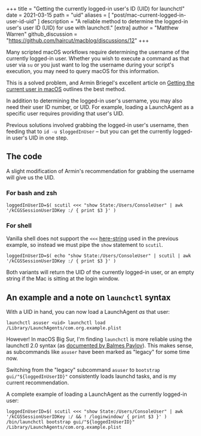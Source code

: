 +++
title = "Getting the currently logged-in user's ID (UID) for launchctl"
date = 2021-03-15
path = "uid"
aliases = [
    "post/mac-current-logged-in-user-id-uid"
]
description = "A reliable method to determine the logged-in user's user ID (UID) for use with launchctl."
[extra]
author = "Matthew Warren"
github_discussion = "https://github.com/haircut/macblog/discussions/12"
+++

Many scripted macOS workflows require determining the username of the currently logged-in user. Whether you wish to execute a command as that user via `su` or you just want to log the username during your script's execution, you may need to query macOS for this information.

This is a solved problem, and Armin Briegel's excellent article on [Getting the current user in macOS](https://scriptingosx.com/2020/02/getting-the-current-user-in-macos-update/) outlines the best method.

In addition to determining the logged-in user's username, you may also need their user ID number, or UID. For example, loading a LaunchAgent as a specific user requires providing that user's UID. 

Previous solutions involved grabbing the logged-in user's username, then feeding that to `id -u $loggedInUser` – but you can get the currently logged-in user's UID in one step.

<!-- more -->

## The code

A slight modification of Armin's recommendation for grabbing the username will give us the UID.

### For bash and zsh

```
loggedInUserID=$( scutil <<< "show State:/Users/ConsoleUser" | awk '/kCGSSessionUserIDKey :/ { print $3 }' )
```

### For shell

Vanilla shell does not support the `<<<` [here-string](https://tldp.org/LDP/abs/html/x17837.html) used in the previous example, so instead we must pipe the `show` statement to `scutil`.

```
loggedInUserID=$( echo "show State:/Users/ConsoleUser" | scutil | awk '/kCGSSessionUserIDKey :/ { print $3 }' )
```

Both variants will return the UID of the currently logged-in user, or an empty string if the Mac is sitting at the login window.

## An example and a note on `launchctl` syntax

With a UID in hand, you can now load a LaunchAgent _as_ that user:

```
launchctl asuser <uid> launchctl load /Library/LaunchAgents/com.org.example.plist
```

However! In macOS Big Sur, I'm finding `launchctl` is more reliable using the launchctl 2.0 syntax (as [documented by Balmes Pavlov](https://babodee.wordpress.com/2016/04/09/launchctl-2-0-syntax/)). This makes sense, as subcommands like `asuser` have been marked as "legacy" for some time now.

Switching from the "legacy" subcommand `asuser` to `bootstrap gui/"${loggedInUserID}"` consistently loads launchd tasks, and is my current recommendation.

A complete example of loading a LaunchAgent as the currently logged-in user:

```
loggedInUserID=$( scutil <<< "show State:/Users/ConsoleUser" | awk '/kCGSSessionUserIDKey :/ && ! /loginwindow/ { print $3 }' )
/bin/launchctl bootstrap gui/"${loggedInUserID}" /Library/LaunchAgents/com.org.example.plist
```
